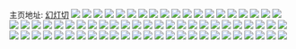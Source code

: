 主页地址: [幻灯切](https://weibo.com/u/5412449583) 
![](https://wx4.sinaimg.cn/mw2000/005Ui5nVly1fxmy35ou87j30qo0qo0wg.jpg) 
![](https://wx4.sinaimg.cn/mw2000/005Ui5nVly1fxmy38ss5wj30zk0qoguh.jpg) 
![](https://wx4.sinaimg.cn/mw2000/005Ui5nVly1fxmy39nrozj30zk0qon3q.jpg) 
![](https://wx4.sinaimg.cn/mw2000/005Ui5nVly1fxmy3al0gej30zk0qowm8.jpg) 
![](https://wx4.sinaimg.cn/mw2000/005Ui5nVly1fxmy62akpzj30zk0qowne.jpg) 
![](https://wx4.sinaimg.cn/mw2000/005Ui5nVly1fx46o42mvfj30qo0rc0zp.jpg) 
![](https://wx4.sinaimg.cn/mw2000/005Ui5nVly1fx46o4lpc7j30qo0qo0wj.jpg) 
![](https://wx4.sinaimg.cn/mw2000/005Ui5nVly1fwuqnus0s1j30ku0eugns.jpg) 
![](https://wx4.sinaimg.cn/mw2000/005Ui5nVly1fwuqo0d65qj30k00ud0wa.jpg) 
![](https://wx4.sinaimg.cn/mw2000/005Ui5nVly1fwuqo7gv6ej30jv0ueacq.jpg) 
![](https://wx4.sinaimg.cn/mw2000/005Ui5nVly1fw8uyesq4xj30ku0pnaej.jpg) 
![](https://wx4.sinaimg.cn/mw2000/005Ui5nVly1fw8uyfnimdj30ku0snn24.jpg) 
![](https://wx4.sinaimg.cn/mw2000/005Ui5nVly1fw1y3w6mluj30xc0e0gn9.jpg) 
![](https://wx4.sinaimg.cn/mw2000/005Ui5nVly1fw1y3we8jej30xc0e0dhe.jpg) 
![](https://wx4.sinaimg.cn/mw2000/005Ui5nVly1fw1y3wqg6kj30xc0e0abm.jpg) 
![](https://wx4.sinaimg.cn/mw2000/005Ui5nVly1fw1y3wymkdj30xc0e03zm.jpg) 
![](https://wx4.sinaimg.cn/mw2000/005Ui5nVly1fw1y515fn5j30bo0go0u8.jpg) 
![](https://wx4.sinaimg.cn/mw2000/005Ui5nVly1fw1y3xb71cj30xc0e0dhz.jpg) 
![](https://wx4.sinaimg.cn/mw2000/005Ui5nVly1fw1y4vwfvnj30xc0e0myb.jpg) 
![](https://wx4.sinaimg.cn/mw2000/005Ui5nVly1fw1y4vovyfj30xc0e03zo.jpg) 
![](https://wx4.sinaimg.cn/mw2000/005Ui5nVly1fw1y5mlockj30k00dj75t.jpg) 
![](https://wx4.sinaimg.cn/mw2000/005Ui5nVly1fvziqvsivfj31jc10uara.jpg) 
![](https://wx4.sinaimg.cn/mw2000/005Ui5nVly1fvziqxbtbhj31w01q1qv5.jpg) 
![](https://wx4.sinaimg.cn/mw2000/005Ui5nVly1fvziqz055fj31m51m5e81.jpg) 
![](https://wx4.sinaimg.cn/mw2000/005Ui5nVly1fvzir22czij30kw0vc1kx.jpg) 
![](https://wx4.sinaimg.cn/mw2000/005Ui5nVly1fvzisf4eiyj30hs0hs0ty.jpg) 
![](https://wx4.sinaimg.cn/mw2000/005Ui5nVly1fvziqttmoij31ql1aab29.jpg) 
![](https://wx4.sinaimg.cn/mw2000/005Ui5nVly1fvzir2qyrcj30rs0kudom.jpg) 
![](https://wx4.sinaimg.cn/mw2000/005Ui5nVly1fvzir3m29yj312p12n4af.jpg) 
![](https://wx4.sinaimg.cn/mw2000/005Ui5nVly1fvziurv97ej31rc1wlu0z.jpg) 
![](https://wx4.sinaimg.cn/mw2000/005Ui5nVly1fvfpcc0to1j31e81f0kjm.jpg) 
![](https://wx4.sinaimg.cn/mw2000/005Ui5nVly1fvfpcmi2zlj31bm185hdu.jpg) 
![](https://wx4.sinaimg.cn/mw2000/005Ui5nVly1fuvcliimrlj30k0191tbf.jpg) 
![](https://wx4.sinaimg.cn/mw2000/005Ui5nVly1fuvcli0dj2j30k0191tay.jpg) 
![](https://wx4.sinaimg.cn/mw2000/005Ui5nVgy1fug43ni3ffj30k00k0q3z.jpg) 
![](https://wx4.sinaimg.cn/mw2000/005Ui5nVgy1fug43mlf4vj30k00k075e.jpg) 
![](https://wx4.sinaimg.cn/mw2000/005Ui5nVgy1fug43o8nevj30k00k0aau.jpg) 
![](https://wx4.sinaimg.cn/mw2000/005Ui5nVly1fubg3f2xvtj30k00nzju3.jpg) 
![](https://wx4.sinaimg.cn/mw2000/005Ui5nVly1fu9e0hzrjgj31f01w0h15.jpg) 
![](https://wx4.sinaimg.cn/mw2000/005Ui5nVly1fu9e0s9iu2j31f01w0b2b.jpg) 
![](https://wx4.sinaimg.cn/mw2000/005Ui5nVly1ftt9d7hxbzj30k00l9772.jpg) 
![](https://wx4.sinaimg.cn/mw2000/005Ui5nVly1ftt9d6xy4hj30kw0x47wh.jpg) 
![](https://wx4.sinaimg.cn/mw2000/005Ui5nVly1ftt9d9m0tkj30kw0udngp.jpg) 
![](https://wx4.sinaimg.cn/mw2000/005Ui5nVly1ftt9d9wuz7j30ri0cyt98.jpg) 
![](https://wx4.sinaimg.cn/mw2000/005Ui5nVly1ftt9ds16elj30kw10k4qp.jpg) 
![](https://wx4.sinaimg.cn/mw2000/005Ui5nVly1ftt9ep8fd0j30ri0j0dhf.jpg) 
![](https://wx4.sinaimg.cn/mw2000/005Ui5nVly1fto9imnwecj30k04f5q94.jpg) 
![](https://wx4.sinaimg.cn/mw2000/005Ui5nVly1ft7lutw8yoj31f01w01ky.jpg) 
![](https://wx4.sinaimg.cn/mw2000/005Ui5nVly1ft7lupy284j31f01w0x6p.jpg) 
![](https://wx4.sinaimg.cn/mw2000/005Ui5nVly1ft7lus3eqpj31f01w01do.jpg) 
![](https://wx4.sinaimg.cn/mw2000/005Ui5nVly1ft3wrscc8sj30kw0wuk6y.jpg) 
![](https://wx4.sinaimg.cn/mw2000/005Ui5nVly1ft3wrszvokj30kw17sdz5.jpg) 
![](https://wx4.sinaimg.cn/mw2000/005Ui5nVly1fsxrzgs80lj30ku1s4aip.jpg) 
![](https://wx4.sinaimg.cn/mw2000/005Ui5nVly1fse6idmp3gj30qo0qowth.jpg) 
![](https://wx4.sinaimg.cn/mw2000/005Ui5nVly1fse6krzgeuj30k00jewfw.jpg) 
![](https://wx4.sinaimg.cn/mw2000/005Ui5nVly1fs5a5hwhlsj32ds1sgb29.jpg) 
![](https://wx4.sinaimg.cn/mw2000/005Ui5nVly1fs5a5gsh5uj32c0340h9c.jpg) 
![](https://wx4.sinaimg.cn/mw2000/005Ui5nVly1fs5a5jgvbcj32c0340e81.jpg) 
![](https://wx4.sinaimg.cn/mw2000/005Ui5nVly1fs5a5l6ibjj33402c0e82.jpg) 
![](https://wx4.sinaimg.cn/mw2000/005Ui5nVly1fs5a5m7szaj32c03401hn.jpg) 
![](https://wx4.sinaimg.cn/mw2000/005Ui5nVly1fs5a5n95buj31sg2dshdt.jpg) 
![](https://wx4.sinaimg.cn/mw2000/005Ui5nVly1fs5a5ox594j32c0340npe.jpg) 
![](https://wx4.sinaimg.cn/mw2000/005Ui5nVly1fryzvssjowj33402c0hdt.jpg) 
![](https://wx4.sinaimg.cn/mw2000/005Ui5nVly1fryzvv2jmjj33402c0e82.jpg) 
![](https://wx4.sinaimg.cn/mw2000/005Ui5nVly1fryzvwnbvij33402c0x6q.jpg) 
![](https://wx4.sinaimg.cn/mw2000/005Ui5nVly1fryzvqi54zj31f21w04fm.jpg) 
![](https://wx4.sinaimg.cn/mw2000/005Ui5nVly1fpmzw1oe4hj30ku0ukwid.jpg) 
![](https://wx4.sinaimg.cn/mw2000/005Ui5nVly1fpmzw2cdhdj30kt0qoq6e.jpg) 
![](https://wx4.sinaimg.cn/mw2000/005Ui5nVly1fpmzw3og2wj30rr0kutia.jpg) 

